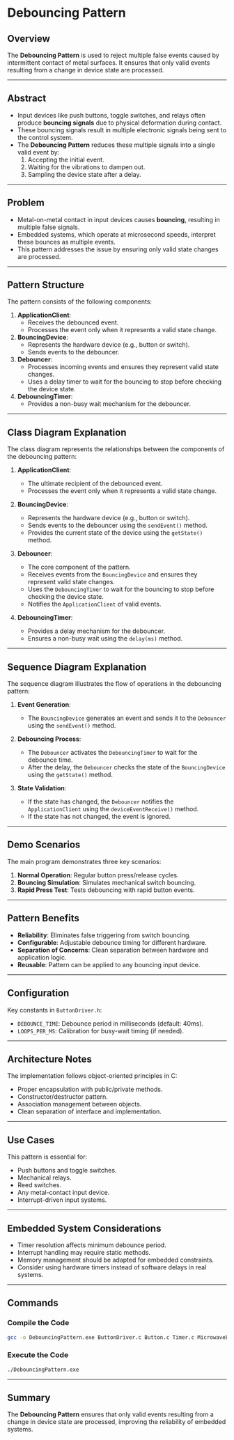# Debouncing Pattern

## Overview
The **Debouncing Pattern** is used to reject multiple false events caused by intermittent contact of metal surfaces. It ensures that only valid events resulting from a change in device state are processed.

---

## Abstract
- Input devices like push buttons, toggle switches, and relays often produce **bouncing signals** due to physical deformation during contact.
- These bouncing signals result in multiple electronic signals being sent to the control system.
- The **Debouncing Pattern** reduces these multiple signals into a single valid event by:
  1. Accepting the initial event.
  2. Waiting for the vibrations to dampen out.
  3. Sampling the device state after a delay.

---

## Problem
- Metal-on-metal contact in input devices causes **bouncing**, resulting in multiple false signals.
- Embedded systems, which operate at microsecond speeds, interpret these bounces as multiple events.
- This pattern addresses the issue by ensuring only valid state changes are processed.

---

## Pattern Structure
The pattern consists of the following components:
1. **ApplicationClient**:
   - Receives the debounced event.
   - Processes the event only when it represents a valid state change.
2. **BouncingDevice**:
   - Represents the hardware device (e.g., button or switch).
   - Sends events to the debouncer.
3. **Debouncer**:
   - Processes incoming events and ensures they represent valid state changes.
   - Uses a delay timer to wait for the bouncing to stop before checking the device state.
4. **DebouncingTimer**:
   - Provides a non-busy wait mechanism for the debouncer.

---

## Class Diagram Explanation
The class diagram represents the relationships between the components of the debouncing pattern:

1. **ApplicationClient**:
   - The ultimate recipient of the debounced event.
   - Processes the event only when it represents a valid state change.

2. **BouncingDevice**:
   - Represents the hardware device (e.g., button or switch).
   - Sends events to the debouncer using the `sendEvent()` method.
   - Provides the current state of the device using the `getState()` method.

3. **Debouncer**:
   - The core component of the pattern.
   - Receives events from the `BouncingDevice` and ensures they represent valid state changes.
   - Uses the `DebouncingTimer` to wait for the bouncing to stop before checking the device state.
   - Notifies the `ApplicationClient` of valid events.

4. **DebouncingTimer**:
   - Provides a delay mechanism for the debouncer.
   - Ensures a non-busy wait using the `delay(ms)` method.

---

## Sequence Diagram Explanation
The sequence diagram illustrates the flow of operations in the debouncing pattern:

1. **Event Generation**:
   - The `BouncingDevice` generates an event and sends it to the `Debouncer` using the `sendEvent()` method.

2. **Debouncing Process**:
   - The `Debouncer` activates the `DebouncingTimer` to wait for the debounce time.
   - After the delay, the `Debouncer` checks the state of the `BouncingDevice` using the `getState()` method.

3. **State Validation**:
   - If the state has changed, the `Debouncer` notifies the `ApplicationClient` using the `deviceEventReceive()` method.
   - If the state has not changed, the event is ignored.

---

## Demo Scenarios

The main program demonstrates three key scenarios:

1. **Normal Operation**: Regular button press/release cycles.
2. **Bouncing Simulation**: Simulates mechanical switch bouncing.
3. **Rapid Press Test**: Tests debouncing with rapid button events.

---

## Pattern Benefits

- **Reliability**: Eliminates false triggering from switch bouncing.
- **Configurable**: Adjustable debounce timing for different hardware.
- **Separation of Concerns**: Clean separation between hardware and application logic.
- **Reusable**: Pattern can be applied to any bouncing input device.

---

## Configuration

Key constants in `ButtonDriver.h`:
- `DEBOUNCE_TIME`: Debounce period in milliseconds (default: 40ms).
- `LOOPS_PER_MS`: Calibration for busy-wait timing (if needed).

---

## Architecture Notes

The implementation follows object-oriented principles in C:
- Proper encapsulation with public/private methods.
- Constructor/destructor pattern.
- Association management between objects.
- Clean separation of interface and implementation.

---

## Use Cases

This pattern is essential for:
- Push buttons and toggle switches.
- Mechanical relays.
- Reed switches.
- Any metal-contact input device.
- Interrupt-driven input systems.

---

## Embedded System Considerations

- Timer resolution affects minimum debounce period.
- Interrupt handling may require static methods.
- Memory management should be adapted for embedded constraints.
- Consider using hardware timers instead of software delays in real systems.

---

## Commands

### Compile the Code
```bash
gcc -o DebouncingPattern.exe ButtonDriver.c Button.c Timer.c MicrowaveEmitter.c
```

### Execute the Code
```bash
./DebouncingPattern.exe
```

---

## Summary
The **Debouncing Pattern** ensures that only valid events resulting from a change in device state are processed, improving the reliability of embedded systems.
